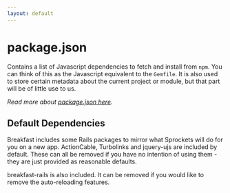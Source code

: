 ```yaml
---
layout: default
---
```


# package.json
Contains a list of Javascript dependencies to fetch and install from `npm`. You
can think of this as the Javascript equivalent to the `Gemfile`. It is also used
to store certain metadata about the current project or module, but that part
will be of little use to us.

_Read more about [package.json here](https://docs.npmjs.com/files/package.json)._


## Default Dependencies
Breakfast includes some Rails packages to mirror what Sprockets will do for you
on a new app. ActionCable, Turbolinks and jquery-ujs are included by default.
These can all be removed if you have no intention of using them - they are just
provided as reasonable defaults.

breakfast-rails is also included. It can be removed if you would like to remove
the auto-reloading features.
